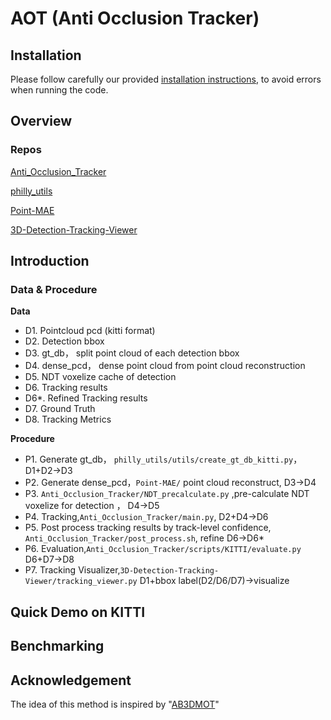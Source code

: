 # AOT (Anti Occlusion Tracker)

## Installation
Please follow carefully our provided [installation instructions](docs/INSTALL.md), to avoid errors when running the code.

## Overview
### Repos
[Anti_Occlusion_Tracker](https://github.com/philly12399/Anti_Occlusion_Tracker)

[philly_utils](https://github.com/philly12399/philly_utils)

[Point-MAE](https://github.com/philly12399/Point-MAE/tree/main)

[3D-Detection-Tracking-Viewer](https://github.com/philly12399/3D-Detection-Tracking-Viewer)

## Introduction
### Data & Procedure
**Data**
* D1. Pointcloud pcd (kitti format) 
* D2. Detection bbox
* D3. gt_db， split point cloud of each detection bbox
* D4. dense_pcd， dense point cloud from point cloud reconstruction
* D5. NDT voxelize cache of detection
* D6. Tracking results
* D6*. Refined Tracking results
* D7. Ground Truth
* D8. Tracking Metrics

**Procedure**
* P1. Generate gt_db， `philly_utils/utils/create_gt_db_kitti.py`， D1+D2->D3 
* P2. Generate dense_pcd，`Point-MAE/` point cloud reconstruct, D3->D4
* P3. `Anti_Occlusion_Tracker/NDT_precalculate.py` ,pre-calculate NDT voxelize for detection ， D4->D5
* P4. Tracking,`Anti_Occlusion_Tracker/main.py`, D2+D4->D6
* P5. Post process tracking results by track-level confidence, `Anti_Occlusion_Tracker/post_process.sh`, refine D6->D6*
* P6. Evaluation,`Anti_Occlusion_Tracker/scripts/KITTI/evaluate.py` D6+D7->D8
* P7. Tracking Visualizer,`3D-Detection-Tracking-Viewer/tracking_viewer.py` D1+bbox label(D2/D6/D7)->visualize



## Quick Demo on KITTI

## Benchmarking

## Acknowledgement

The idea of this method is inspired by "[AB3DMOT](https://github.com/xinshuoweng/AB3DMOT)"


